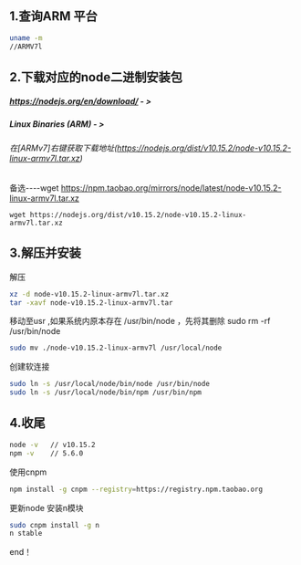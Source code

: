 ## 1.查询ARM 平台

```bash
uname -m
//ARMV7l
```

## 2.下载对应的node二进制安装包

##### https://nodejs.org/en/download/ - >

##### Linux Binaries (ARM) - >

###### 在[ARMv7]右键获取下载地址(https://nodejs.org/dist/v10.15.2/node-v10.15.2-linux-armv7l.tar.xz)

备选----wget https://npm.taobao.org/mirrors/node/latest/node-v10.15.2-linux-armv7l.tar.xz

```
wget https://nodejs.org/dist/v10.15.2/node-v10.15.2-linux-armv7l.tar.xz
```

## 3.解压并安装

解压

```bash
xz -d node-v10.15.2-linux-armv7l.tar.xz
tar -xavf node-v10.15.2-linux-armv7l.tar
```

移动至usr ,如果系统内原本存在 /usr/bin/node ，先将其删除 sudo rm -rf /usr/bin/node

```bash
sudo mv ./node-v10.15.2-linux-armv7l /usr/local/node
```

创建软连接

```bash
sudo ln -s /usr/local/node/bin/node /usr/bin/node
sudo ln -s /usr/local/node/bin/npm /usr/bin/npm
```

## 4.收尾

```bash
node -v   // v10.15.2
npm -v    // 5.6.0
```

使用cnpm 

```bash
npm install -g cnpm --registry=https://registry.npm.taobao.org
```

更新node 安装n模块

```bash
sudo cnpm install -g n
n stable
```

end！
